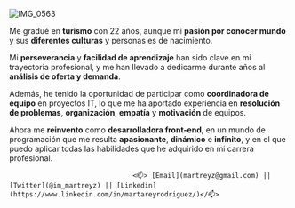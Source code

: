 ![IMG_0563](https://user-images.githubusercontent.com/69849664/101788417-5bbbb880-3b00-11eb-89fd-457b8257d88f.jpg)


   Me gradué en **turismo** con 22 años, aunque mi **pasión por conocer mundo** y sus **diferentes culturas** y personas es de nacimiento. 

   Mi **perseverancia** y **facilidad de aprendizaje** han sido clave en mi trayectoria profesional, y me han llevado a dedicarme durante años al **análisis de oferta y demanda**. 

   Además, he tenido la oportunidad de participar como **coordinadora de equipo** en proyectos IT, lo que me ha aportado experiencia en **resolución de problemas**, **organización**, **empatía** y **motivación** de equipos. 

   Ahora me **reinvento** como **desarrolladora front-end**, en un mundo de programación que me resulta **apasionante**, **dinámico** e **infinito**, y en el que puedo aplicar todas las habilidades que he adquirido en mi carrera profesional. 


                                   <📫> [Email](martreyz@gmail.com) || [Twitter](@im_martreyz) || [Linkedin](https://www.linkedin.com/in/martareyrodriguez/)</📫>



